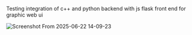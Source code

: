 Testing integration of c++ and python backend with js flask front end for graphic web ui

![Screenshot From 2025-06-22 14-09-23](https://github.com/user-attachments/assets/943025d2-2cc1-4655-a6ca-c941b1ec5144)
